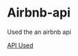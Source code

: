 # Airbnb-api
Used the an airbnb api

[API Used](https://public.opendatasoft.com/api/explore/v2.1/catalog/datasets/air-bnb-listings/records?limit=100&refine=city%3A%22Toronto%22&refine=city%3A%22Montreal%22&refine=room_type%3A%22Entire%20home%2Fapt%22)

